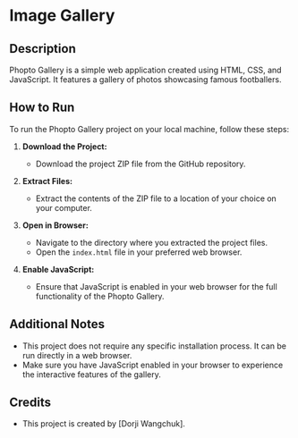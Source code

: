 # Image Gallery

## Description
Phopto Gallery is a simple web application created using HTML, CSS, and JavaScript. It features a gallery of photos showcasing famous footballers. 

## How to Run
To run the Phopto Gallery project on your local machine, follow these steps:

1. **Download the Project:**
   - Download the project ZIP file from the GitHub repository.

2. **Extract Files:**
   - Extract the contents of the ZIP file to a location of your choice on your computer.

3. **Open in Browser:**
   - Navigate to the directory where you extracted the project files.
   - Open the `index.html` file in your preferred web browser.

4. **Enable JavaScript:**
   - Ensure that JavaScript is enabled in your web browser for the full functionality of the Phopto Gallery.

## Additional Notes
- This project does not require any specific installation process. It can be run directly in a web browser.
- Make sure you have JavaScript enabled in your browser to experience the interactive features of the gallery.

## Credits
- This project is created by [Dorji Wangchuk].



